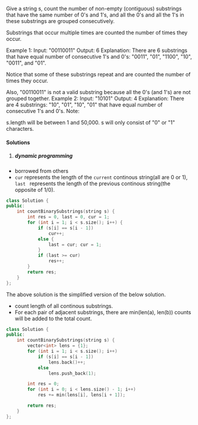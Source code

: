 Give a string s, count the number of non-empty (contiguous) substrings that have the same number of 0's and 1's, and all the 0's and all the 1's in these substrings are grouped consecutively.

Substrings that occur multiple times are counted the number of times they occur.

Example 1:
Input: "00110011"
Output: 6
Explanation: There are 6 substrings that have equal number of consecutive 1's and 0's: "0011", "01", "1100", "10", "0011", and "01".

Notice that some of these substrings repeat and are counted the number of times they occur.

Also, "00110011" is not a valid substring because all the 0's (and 1's) are not grouped together.
Example 2:
Input: "10101"
Output: 4
Explanation: There are 4 substrings: "10", "01", "10", "01" that have equal number of consecutive 1's and 0's.
Note:

s.length will be between 1 and 50,000.
s will only consist of "0" or "1" characters.

#### Solutions

1. ##### dynamic programming

- borrowed from others
- `cur` represents the length of the `current` continous string(all are 0 or 1), `last ` represents the length of the previous continous string(the opposite of 1/0).

```c++
class Solution {
public:
    int countBinarySubstrings(string s) {
        int res = 0, last = 0, cur = 1;
        for (int i = 1; i < s.size(); i++) {
            if (s[i] == s[i - 1])
                cur++;
            else {
                last = cur; cur = 1;
            }
            if (last >= cur)
                res++;
        }
        return res;
    }
};
```

The above solution is the simplified version of the below solution.
- count length of all continous substrings.
- For each pair of adjacent substrings, there are min(len(a), len(b)) counts will be added to the total count.

```c++
class Solution {
public:
    int countBinarySubstrings(string s) {
        vector<int> lens = {1};
        for (int i = 1; i < s.size(); i++)
            if (s[i] == s[i - 1])
                lens.back()++;
            else
                lens.push_back(1);

        int res = 0;
        for (int i = 0; i < lens.size() - 1; i++)
            res += min(lens[i], lens[i + 1]);

        return res;
    }
};
```